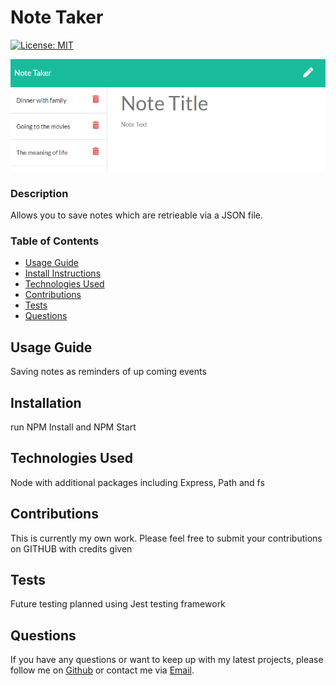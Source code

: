 # Note Taker


  [![License: MIT](https://img.shields.io/badge/License-MIT-yellow.svg)](https://opensource.org/licenses/MIT)



  ![Note Taker](./assets/finalScreen.PNG)


          
### Description 

Allows you to save notes which are retrieable via a JSON file.


### Table of Contents

* [Usage Guide](#Usage-Guide)
* [Install Instructions](#Installation)
* [Technologies Used](#Technologies-Used)
* [Contributions](#Contributions)
* [Tests](#Tests)
* [Questions](#Questions)


## Usage Guide 

Saving notes as reminders of up coming events


## Installation 

run NPM Install and NPM Start 


## Technologies Used 

Node with additional packages including Express, Path and fs


## Contributions 

This is currently my own work. Please feel free to submit your contributions on GITHUB with credits given

## Tests 

Future testing planned using Jest testing framework

## Questions 

If you have any questions or want to keep up with my latest projects, please follow me on [Github](http://www.github.com/operationBrass) or contact me via [Email](mr.brn.lewis@outlook.com). 
